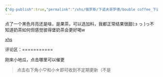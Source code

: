 ```yaml
---
{"dg-publish":true,"permalink":"/xhs/俄罗斯/下诺夫哥罗德/bouble coffee_下诺夫哥罗德/","tags":["rednote","下诺夫哥罗德"],"created":"2025-03-17T18:29:25.249+08:00","updated":"2025-03-20T22:46:14.682+08:00"}
---
```


 

点了一个黑色月亮还是啥，是果茶，可以选加料，我都正常结果很甜(:з っ )っ不知道奶茶如何但感觉彼得堡奶茶会更好喝w

[xhs](https://www.xiaohongshu.com/explore/65951bc500000000100123ce?xsec_token=ABk8PqMbUhqgCKpfjw2fp5eQkVbNOQcxnvO_w_y_mQX3U=&xsec_source=pc_user)

评论区：===========

刚来小地瓜，点击哪里可以催更

> 点击右下角小♡和小☆即可收到不定期更新（不是